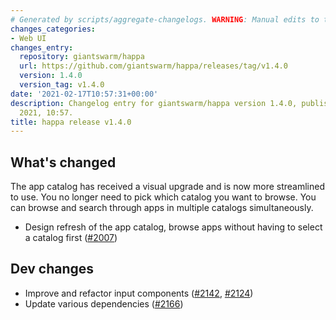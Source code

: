 ```yaml
---
# Generated by scripts/aggregate-changelogs. WARNING: Manual edits to this files will be overwritten.
changes_categories:
- Web UI
changes_entry:
  repository: giantswarm/happa
  url: https://github.com/giantswarm/happa/releases/tag/v1.4.0
  version: 1.4.0
  version_tag: v1.4.0
date: '2021-02-17T10:57:31+00:00'
description: Changelog entry for giantswarm/happa version 1.4.0, published on 17 February
  2021, 10:57.
title: happa release v1.4.0
---
```


## What's changed

The app catalog has received a visual upgrade and is now more streamlined to use. You no longer need to pick which catalog you want to browse. You can browse and search through apps in multiple catalogs simultaneously. 

- Design refresh of the app catalog, browse apps without having to select a catalog first ([#2007](https://github.com/giantswarm/happa/pull/2007))

## Dev changes
- Improve and refactor input components ([#2142](https://github.com/giantswarm/happa/pull/2142), [#2124](https://github.com/giantswarm/happa/pull/2124))
- Update various dependencies ([#2166](https://github.com/giantswarm/happa/pull/2166))


